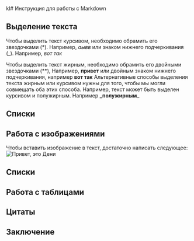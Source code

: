 kl# Инструкция для работы с Markdown

## Выделение текста

Чтобы выделить текст курсивом, необходимо обрамить его звездочками (*). Например, *аывв* или знаком нижнего подчеркивания (_). Например, _вот так_

Чтобы выделить текст жирным, необходимо обрамить его двойными звездочками (**), Например, **привет**
или двойным знаком нижнего подчеркивания, например __вот так__
Альтернативные способы выделения текста жирным или курсивом нужны для того, чтобы мы могли совмещать оба этих способа. Например, текст может быть выделен курсивом и полужирным. Например **_полужирным**_
## Списки

## Работа с изображениями
Чтобы вставить изображение в текст, достаточно написать следующее:
 ![Привет, это Дени](denka.jpg) 


## Списки

## Работа с таблицами

## Цитаты

## Заключение
